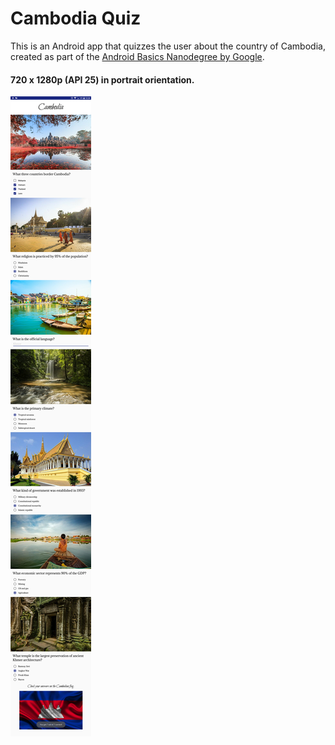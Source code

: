 # Cambodia Quiz

This is an Android app that quizzes the user about the country of Cambodia, created as part of the [Android Basics Nanodegree by Google](https://www.udacity.com/course/android-basics-nanodegree-by-google--nd803).

#### 720 x 1280p (API 25) in portrait orientation.
![](demo/phone_full.png)
